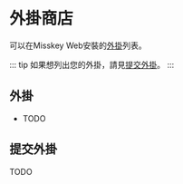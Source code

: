 # 外掛商店
可以在Misskey Web安裝的[外掛](./docs/features/plugin.md)列表。

::: tip
如果想列出您的外掛，請見[提交外掛](#提交外掛)。
:::

## 外掛
- TODO

## 提交外掛
TODO

